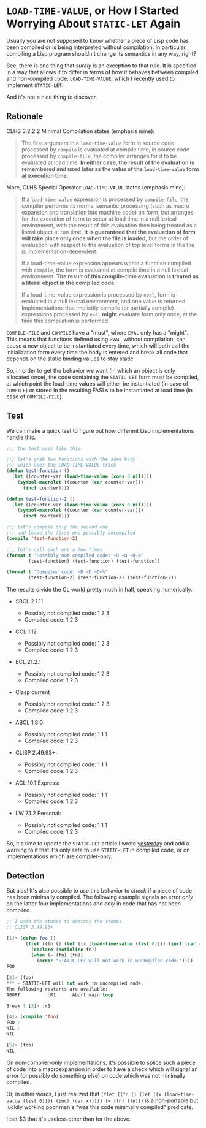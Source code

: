 # `LOAD-TIME-VALUE`, or How I Started Worrying About `STATIC-LET` Again

Usually you are not supposed to know whether a piece of Lisp code has been compiled or is being interpreted without compilation. In particular, compiling a Lisp program shouldn't change its semantics in any way, right?

See, there is one thing that *surely* is an exception to that rule. It is specified in a way that allows it to differ in terms of how it behaves between compiled and non-compiled code: `LOAD-TIME-VALUE`, which I recently used to implement `STATIC-LET`.

And it's not a nice thing to discover.

## Rationale

CLHS 3.2.2.2 Minimal Compilation states (emphasis mine):

> The first argument in a `load-time-value` form in source code processed by `compile` is evaluated at compile time; in source code processed by `compile-file`, the compiler arranges for it to be evaluated at load time. **In either case, the result of the evaluation is remembered and used later as the value of the `load-time-value` form at execution time**.

More, CLHS Special Operator `LOAD-TIME-VALUE` states (emphasis mine):

>  If a `load-time-value` expression is processed by `compile-file`, the compiler performs its normal semantic processing (such as macro expansion and translation into machine code) on form, but arranges for the execution of form to occur at load time in a null lexical environment, with the result of this evaluation then being treated as a literal object at run time. **It is guaranteed that the evaluation of form will take place only once when the file is loaded**, but the order of evaluation with respect to the evaluation of top level forms in the file is implementation-dependent.
>
> If a load-time-value expression appears within a function compiled with `compile`, the form is evaluated at compile time in a null lexical environment. **The result of this compile-time evaluation is treated as a literal object in the compiled code.** 
>
> If a load-time-value expression is processed by `eval`, form is evaluated in a null lexical environment, and one value is returned. Implementations that implicitly compile (or partially compile) expressions processed by `eval` **might** evaluate form only once, at the time this compilation is performed.

`COMPILE-FILE` and `COMPILE` have a "must", where `EVAL` only has a "might". This means that functions defined using `EVAL`, without compilation, can cause a new object to be instantiated every time, which will both call the initialization form every time the body is entered and break all code that depends on the static binding values to stay static.

So, in order to get the behavior we want (in which an object is only allocated once), the code containing the `STATIC-LET` form must be compiled, at which point the load-time values will either be instantiated (in case of `COMPILE`) or stored in the resulting FASLs to be instantiated at load time (in case of `COMPILE-FILE`).

## Test

We can make a quick test to figure out how different Lisp implementations handle this.

```lisp
;;; the test goes like this:

;;; let's grab two functions with the same body
;;; which uses the LOAD-TIME-VALUE trick
(defun test-function ()
  (let ((counter-var (load-time-value (cons 0 nil))))
    (symbol-macrolet ((counter (car counter-var)))
      (incf counter))))

(defun test-function-2 ()
  (let ((counter-var (load-time-value (cons 0 nil))))
    (symbol-macrolet ((counter (car counter-var)))
      (incf counter))))

;;; let's compile only the second one
;;; and leave the first one possibly uncompiled
(compile 'test-function-2)

;;; let's call each one a few times
(format t "Possibly not compiled code: ~D ~D ~D~%"
        (test-function) (test-function) (test-function))

(format t "Compiled code: ~D ~D ~D~%"
        (test-function-2) (test-function-2) (test-function-2))
```

The results divide the CL world pretty much in half, speaking numerically.

* SBCL 2.1.11
  * Possibly not compiled code: 1 2 3
  * Compiled code: 1 2 3
* CCL 1.12
  * Possibly not compiled code: 1 2 3
  * Compiled code: 1 2 3
* ECL 21.2.1
  * Possibly not compiled code: 1 2 3
  * Compiled code: 1 2 3
* Clasp current
  * Possibly not compiled code: 1 2 3
  * Compiled code: 1 2 3

* ABCL 1.8.0:
  * Possibly not compiled code: 1 1 1
  * Compiled code: 1 2 3
* CLISP 2.49.93+:
  * Possibly not compiled code: 1 1 1
  * Compiled code: 1 2 3
* ACL 10.1 Express:
  * Possibly not compiled code: 1 1 1
  * Compiled code: 1 2 3
* LW 7.1.2 Personal:
  * Possibly not compiled code: 1 1 1
  * Compiled code: 1 2 3

So, it's time to update the `STATIC-LET` article I wrote [yesterday](https://github.com/phoe/articles/blob/main/2022-01-29-static-let/README.md) and add a warning to it that it's only safe to use `STATIC-LET` in compiled code, or on implementations which are compiler-only.

## Detection

But alas! It's also possible to use this behavior to *check* if a piece of code has been minimally compiled. The following example signals an error *only* on the latter four implementations and *only* in code that has not been compiled.

```lisp
;; I used the stones to destroy the stones
;; CLISP 2.49.93+

[1]> (defun foo ()
       (flet ((fn () (let ((x (load-time-value (list 0)))) (incf (car x)))))
         (declare (notinline fn))
         (when (= (fn) (fn))
           (error "STATIC-LET will not work in uncompiled code."))))
FOO

[2]> (foo)
*** - STATIC-LET will not work in uncompiled code.
The following restarts are available:
ABORT          :R1      Abort main loop

Break 1 [3]> :r1

[4]> (compile 'foo)
FOO ;
NIL ;
NIL

[5]> (foo)
NIL
```

On non-compiler-only implementations, it's possible to splice such a piece of code into a macroexpansion in order to have a check which will signal an error (or possibly do something else) on code which was not minimally compiled.

Or, in other words, I just realized that `(flet ((fn () (let ((x (load-time-value (list 0)))) (incf (car x))))) (= (fn) (fn)))` is a non-portable but luckily working poor man's "was this code minimally compiled" predicate.

I bet $3 that it's useless other than for the above.
